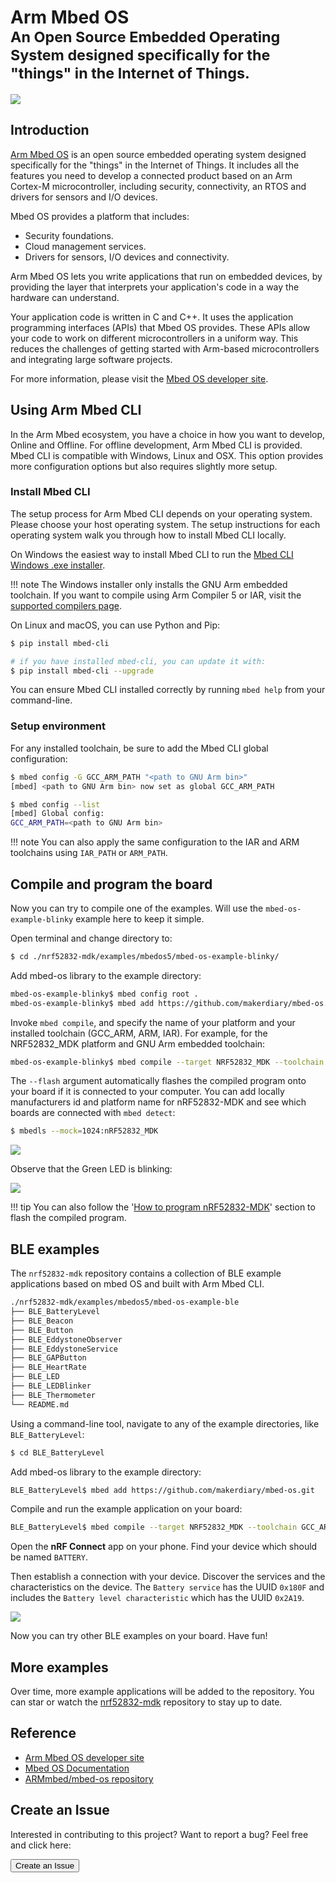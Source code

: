# Arm Mbed OS <br><small>An Open Source Embedded Operating System designed specifically for the "things" in the Internet of Things.</small>

[![](images/mbedos-logo.png)](images/mbedos-logo.png)

## Introduction

[Arm Mbed OS](https://www.mbed.com/) is an open source embedded operating system designed specifically for the "things" in the Internet of Things. It includes all the features you need to develop a connected product based on an Arm Cortex-M microcontroller, including security, connectivity, an RTOS and drivers for sensors and I/O devices.

Mbed OS provides a platform that includes:

* Security foundations.
* Cloud management services.
* Drivers for sensors, I/O devices and connectivity.

Arm Mbed OS lets you write applications that run on embedded devices, by providing the layer that interprets your application's code in a way the hardware can understand.

Your application code is written in C and C++. It uses the application programming interfaces (APIs) that Mbed OS provides. These APIs allow your code to work on different microcontrollers in a uniform way. This reduces the challenges of getting started with Arm-based microcontrollers and integrating large software projects.

For more information, please visit the [Mbed OS developer site](https://os.mbed.com/).

## Using Arm Mbed CLI

In the Arm Mbed ecosystem, you have a choice in how you want to develop, Online and Offline. For offline development, Arm Mbed CLI is provided. Mbed CLI is compatible with Windows, Linux and OSX. This option provides more configuration options but also requires slightly more setup.

### Install Mbed CLI

The setup process for Arm Mbed CLI depends on your operating system. Please choose your host operating system. The setup instructions for each operating system walk you through how to install Mbed CLI locally.

On Windows the easiest way to install Mbed CLI to run the [Mbed CLI Windows .exe installer](https://mbed-media.mbed.com/filer_public/50/38/5038849b-16a8-42f3-be7a-43d98c7a3af3/mbed_installer_v043.exe).

!!! note 
	The Windows installer only installs the GNU Arm embedded toolchain. If you want to compile using Arm Compiler 5 or IAR, visit the [supported compilers page](https://os.mbed.com/docs/v5.8/tools/index.html#compiler-versions).

On Linux and macOS, you can use Python and Pip:

``` sh
$ pip install mbed-cli

# if you have installed mbed-cli, you can update it with:
$ pip install mbed-cli --upgrade
```

You can ensure Mbed CLI installed correctly by running `mbed help` from your command-line.

### Setup environment

For any installed toolchain, be sure to add the Mbed CLI global configuration:

``` sh
$ mbed config -G GCC_ARM_PATH "<path to GNU Arm bin>"
[mbed] <path to GNU Arm bin> now set as global GCC_ARM_PATH

$ mbed config --list
[mbed] Global config:
GCC_ARM_PATH=<path to GNU Arm bin>
```

!!! note 
	You can also apply the same configuration to the IAR and ARM toolchains using `IAR_PATH` or `ARM_PATH`.

## Compile and program the board

Now you can try to compile one of the examples. Will use the `mbed-os-example-blinky` example here to keep it simple.

Open terminal and change directory to:

``` sh
$ cd ./nrf52832-mdk/examples/mbedos5/mbed-os-example-blinky/
```

Add mbed-os library to the example directory:

``` sh
mbed-os-example-blinky$ mbed config root .
mbed-os-example-blinky$ mbed add https://github.com/makerdiary/mbed-os.git
```

Invoke `mbed compile`, and specify the name of your platform and your installed toolchain (GCC_ARM, ARM, IAR). For example, for the NRF52832_MDK platform and GNU Arm embedded toolchain:

``` sh
mbed-os-example-blinky$ mbed compile --target NRF52832_MDK --toolchain GCC_ARM --flash
```

The `--flash` argument automatically flashes the compiled program onto your board if it is connected to your computer. You can add locally manufacturers id and platform name for nRF52832-MDK and see which boards are connected with `mbed detect`:

``` sh
$ mbedls --mock=1024:nRF52832_MDK
```

![](images/mbed-os-example-blinky-bash.png)

Observe that the Green LED is blinking:

![](images/mbed-os-example-blinky-demo.gif)

!!! tip
    You can also follow the '[How to program nRF52832-MDK](../getting-started/#how-to-program-nrf52832-mdk)' section to flash the compiled program.

## BLE examples

The `nrf52832-mdk` repository contains a collection of BLE example applications based on mbed OS and built with Arm Mbed CLI.

``` sh
./nrf52832-mdk/examples/mbedos5/mbed-os-example-ble
├── BLE_BatteryLevel
├── BLE_Beacon
├── BLE_Button
├── BLE_EddystoneObserver
├── BLE_EddystoneService
├── BLE_GAPButton
├── BLE_HeartRate
├── BLE_LED
├── BLE_LEDBlinker
├── BLE_Thermometer
└── README.md
```

Using a command-line tool, navigate to any of the example directories, like `BLE_BatteryLevel`:

``` sh
$ cd BLE_BatteryLevel
```

Add mbed-os library to the example directory:

``` sh
BLE_BatteryLevel$ mbed add https://github.com/makerdiary/mbed-os.git
```

Compile and run the example application on your board:

``` sh
BLE_BatteryLevel$ mbed compile --target NRF52832_MDK --toolchain GCC_ARM --flash
```

Open the **nRF Connect** app on your phone. Find your device which should be named `BATTERY`.

Then establish a connection with your device. Discover the services and the characteristics on the device. The `Battery service` has the UUID `0x180F` and includes the `Battery level characteristic` which has the UUID `0x2A19`.

[![](images/mbed-os-example-ble-battery.jpg)](images/mbed-os-example-ble-battery.jpg)

Now you can try other BLE examples on your board. Have fun!

## More examples

Over time, more example applications will be added to the repository. You can star or watch the [nrf52832-mdk](https://github.com/makerdiary/nrf52832-mdk) repository to stay up to date.

## Reference

* [Arm Mbed OS developer site](https://os.mbed.com/)
* [Mbed OS Documentation](https://os.mbed.com/docs/)
* [ARMmbed/mbed-os repository](https://github.com/ARMmbed/mbed-os)

## Create an Issue

Interested in contributing to this project? Want to report a bug? Feel free and click here:

<a href="https://github.com/makerdiary/nrf52832-mdk/issues/new"><button data-md-color-primary="marsala"><i class="fa fa-github"></i> Create an Issue</button></a>

